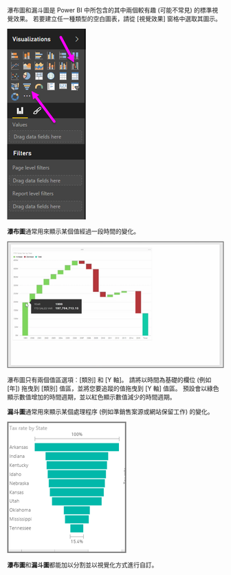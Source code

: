 瀑布圖和漏斗圖是 Power BI 中所包含的其中兩個較有趣 (可能不常見) 的標準視覺效果。 若要建立任一種類型的空白圖表，請從 [視覺效果] 窗格中選取其圖示。

![](media/3-8-create-waterfall-funnel-charts/3-8_1.png)

**瀑布圖**通常用來顯示某個值經過一段時間的變化。

![](media/3-8-create-waterfall-funnel-charts/3-8_2.png)

瀑布圖只有兩個值區選項︰[類別] 和 [Y 軸]。 請將以時間為基礎的欄位 (例如 [年]) 拖曳到 [類別] 值區，並將您要追蹤的值拖曳到 [Y 軸] 值區。 預設會以綠色顯示數值增加的時間週期，並以紅色顯示數值減少的時間週期。

**漏斗圖**通常用來顯示某個處理程序 (例如準銷售案源或網站保留工作) 的變化。

![](media/3-8-create-waterfall-funnel-charts/3-8_3.png)

**瀑布圖**和**漏斗圖**都能加以分割並以視覺化方式進行自訂。

